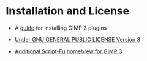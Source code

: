 
# Installation and License

* A [guide](https://script-fu.github.io/2022/12/02/QuickStart.html) for installing GIMP 3 plugins

* [Under GNU GENERAL PUBLIC LICENSE Version 3](https://github.com/script-fu/script-fu.github.io/blob/main/LICENSE)  
  
* [Additional Script-Fu homebrew for GIMP 3](https://script-fu.github.io/2022/12/04/Custom-Script-Fu-Procedures.html)



